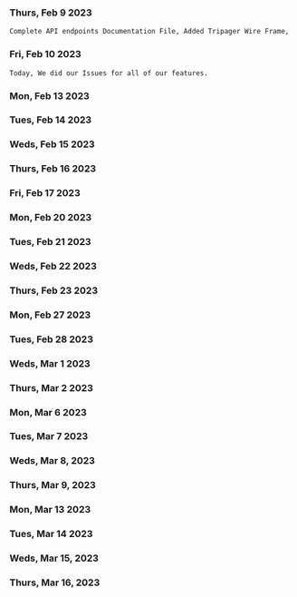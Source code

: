 ### Thurs, Feb 9 2023
    Complete API endpoints Documentation File, Added Tripager Wire Frame,
### Fri, Feb 10 2023
    Today, We did our Issues for all of our features. 
### Mon, Feb 13 2023

### Tues, Feb 14 2023

### Weds, Feb 15 2023

### Thurs, Feb 16 2023

### Fri, Feb 17 2023

### Mon, Feb 20 2023

### Tues, Feb 21 2023

### Weds, Feb 22 2023

### Thurs, Feb 23 2023

### Mon, Feb 27 2023

### Tues, Feb 28 2023

### Weds, Mar 1 2023

### Thurs, Mar 2 2023

### Mon, Mar 6 2023

### Tues, Mar 7 2023

### Weds, Mar 8, 2023

### Thurs, Mar 9, 2023

### Mon, Mar 13 2023

### Tues, Mar 14 2023

### Weds, Mar 15, 2023

### Thurs, Mar 16, 2023
